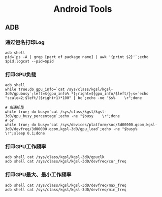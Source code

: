 <center>
    <h1>
        Android Tools
    </h1>
</center>

## ADB

### 通过包名打印Log

```shell
adb shell
pid=`ps -A | grep [part of package name] | awk '{print $2}'`;echo $pid;logcat --pid=$pid
```

### 打印GPU负载

```shell
adb shell
while true;do gpu_info=`cat /sys/class/kgsl/kgsl-3d0/gpubusy`;left=${gpu_info% *};right=${gpu_info/$left/};s=`echo "scale=2;$left/($right+1)*100" | bc`;echo -ne "$s%    \r";done

# 高通机型
while true; do busy=`cat /sys/class/kgsl/kgsl-3d0/gpu_busy_percentage`;echo -ne "$busy    \r";done
# or
while true; do busy=`cat /sys/devices/platform/soc/3d00000.qcom,kgsl-3d0/devfreq/3d00000.qcom,kgsl-3d0/gpu_load`;echo -ne "$busy%    \r";sleep 0.1;done
```

### 打印GPU工作频率
```shell
adb shell cat /sys/class/kgsl/kgsl-3d0/gpuclk
adb shell cat /sys/class/kgsl/kgsl-3d0/devfreq/cur_freq
```

### 打印GPU最大、最小工作频率
```shell
adb shell cat /sys/class/kgsl/kgsl-3d0/devfreq/max_freq
adb shell cat /sys/class/kgsl/kgsl-3d0/devfreq/min_freq
```

